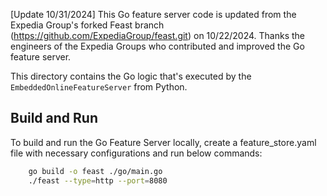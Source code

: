 [Update 10/31/2024] This Go feature server code is updated from the Expedia Group's forked Feast branch (https://github.com/ExpediaGroup/feast.git) on 10/22/2024. Thanks the engineers of the Expedia Groups who contributed and improved the Go feature server.  


This directory contains the Go logic that's executed by the `EmbeddedOnlineFeatureServer` from Python.

## Build and Run
To build and run the Go Feature Server locally, create a feature_store.yaml file with necessary configurations and run below commands:

```bash
    go build -o feast ./go/main.go
    ./feast --type=http --port=8080
```